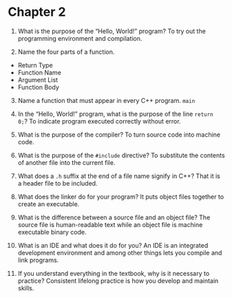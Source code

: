 # Chapter 2
1. What is the purpose of the “Hello, World!” program?
To try out the programming environment and compilation.

2. Name the four parts of a function.
- Return Type
- Function Name
- Argument List
- Function Body

3. Name a function that must appear in every C++ program.
`main`

4. In the “Hello, World!” program, what is the purpose of the line `return 0;`?
To indicate program executed correctly without error.

5. What is the purpose of the compiler?
To turn source code into machine code.

6. What is the purpose of the `#include` directive?
To substitute the contents of another file into the current file.

7. What does a `.h` suffix at the end of a file name signify in C++?
That it is a header file to be included.

8. What does the linker do for your program?
It puts object files together to create an executable.

9. What is the difference between a source file and an object file?
The source file is human-readable text while an object file is machine executable binary code.

10. What is an IDE and what does it do for you?
An IDE is an integrated development environment and among other things lets you compile and link programs.

11. If you understand everything in the textbook, why is it necessary to practice?
Consistent lifelong practice is how you develop and maintain skills.
